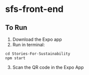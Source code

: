 # sfs-front-end

## To Run

1. Download the Expo app
2. Run in terminal:
```
cd Stories-For-Sustainability
npm start
```
3. Scan the QR code in the Expo App

